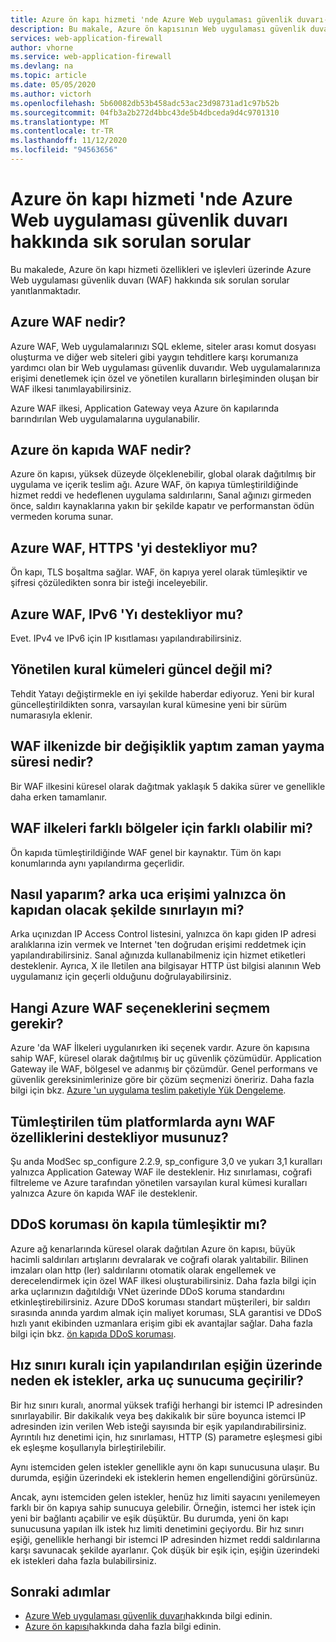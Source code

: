 ```yaml
---
title: Azure ön kapı hizmeti 'nde Azure Web uygulaması güvenlik duvarı-sık sorulan sorular
description: Bu makale, Azure ön kapısının Web uygulaması güvenlik duvarı hakkında sık sorulan soruların yanıtlarını sağlar
services: web-application-firewall
author: vhorne
ms.service: web-application-firewall
ms.devlang: na
ms.topic: article
ms.date: 05/05/2020
ms.author: victorh
ms.openlocfilehash: 5b60082db53b458adc53ac23d98731ad1c97b52b
ms.sourcegitcommit: 04fb3a2b272d4bbc43de5b4dbceda9d4c9701310
ms.translationtype: MT
ms.contentlocale: tr-TR
ms.lasthandoff: 11/12/2020
ms.locfileid: "94563656"
---
```

# <a name="frequently-asked-questions-for-azure-web-application-firewall-on-azure-front-door-service"></a>Azure ön kapı hizmeti 'nde Azure Web uygulaması güvenlik duvarı hakkında sık sorulan sorular

Bu makalede, Azure ön kapı hizmeti özellikleri ve işlevleri üzerinde Azure Web uygulaması güvenlik duvarı (WAF) hakkında sık sorulan sorular yanıtlanmaktadır. 

## <a name="what-is-azure-waf"></a>Azure WAF nedir?

Azure WAF, Web uygulamalarınızı SQL ekleme, siteler arası komut dosyası oluşturma ve diğer web siteleri gibi yaygın tehditlere karşı korumanıza yardımcı olan bir Web uygulaması güvenlik duvarıdır. Web uygulamalarınıza erişimi denetlemek için özel ve yönetilen kuralların birleşiminden oluşan bir WAF ilkesi tanımlayabilirsiniz.

Azure WAF ilkesi, Application Gateway veya Azure ön kapılarında barındırılan Web uygulamalarına uygulanabilir.

## <a name="what-is-waf-on-azure-front-door"></a>Azure ön kapıda WAF nedir? 

Azure ön kapısı, yüksek düzeyde ölçeklenebilir, global olarak dağıtılmış bir uygulama ve içerik teslim ağı. Azure WAF, ön kapıya tümleştirildiğinde hizmet reddi ve hedeflenen uygulama saldırılarını, Sanal ağınızı girmeden önce, saldırı kaynaklarına yakın bir şekilde kapatır ve performanstan ödün vermeden koruma sunar.

## <a name="does-azure-waf-support-https"></a>Azure WAF, HTTPS 'yi destekliyor mu?

Ön kapı, TLS boşaltma sağlar. WAF, ön kapıya yerel olarak tümleşiktir ve şifresi çözüledikten sonra bir isteği inceleyebilir.

## <a name="does-azure-waf-support-ipv6"></a>Azure WAF, IPv6 'Yı destekliyor mu?

Evet. IPv4 ve IPv6 için IP kısıtlaması yapılandırabilirsiniz.

## <a name="how-up-to-date-are-the-managed-rule-sets"></a>Yönetilen kural kümeleri güncel değil mi?

Tehdit Yatayı değiştirmekle en iyi şekilde haberdar ediyoruz. Yeni bir kural güncelleştirildikten sonra, varsayılan kural kümesine yeni bir sürüm numarasıyla eklenir.

## <a name="what-is-the-propagation-time-if-i-make-a-change-to-my-waf-policy"></a>WAF ilkenizde bir değişiklik yaptım zaman yayma süresi nedir?

Bir WAF ilkesini küresel olarak dağıtmak yaklaşık 5 dakika sürer ve genellikle daha erken tamamlanır.

## <a name="can-waf-policies-be-different-for-different-regions"></a>WAF ilkeleri farklı bölgeler için farklı olabilir mi?

Ön kapıda tümleştirildiğinde WAF genel bir kaynaktır. Tüm ön kapı konumlarında aynı yapılandırma geçerlidir.
 
## <a name="how-do-i-limit-access-to-my-back-end-to-be-from-front-door-only"></a>Nasıl yaparım? arka uca erişimi yalnızca ön kapıdan olacak şekilde sınırlayın mi?

Arka uçınızdan IP Access Control listesini, yalnızca ön kapı giden IP adresi aralıklarına izin vermek ve Internet 'ten doğrudan erişimi reddetmek için yapılandırabilirsiniz. Sanal ağınızda kullanabilmeniz için hizmet etiketleri desteklenir. Ayrıca, X ile Iletilen ana bilgisayar HTTP üst bilgisi alanının Web uygulamanız için geçerli olduğunu doğrulayabilirsiniz.

## <a name="which-azure-waf-options-should-i-choose"></a>Hangi Azure WAF seçeneklerini seçmem gerekir?

Azure 'da WAF İlkeleri uygulanırken iki seçenek vardır. Azure ön kapısına sahip WAF, küresel olarak dağıtılmış bir uç güvenlik çözümüdür. Application Gateway ile WAF, bölgesel ve adanmış bir çözümdür. Genel performans ve güvenlik gereksinimlerinize göre bir çözüm seçmenizi öneririz. Daha fazla bilgi için bkz. [Azure 'un uygulama teslim paketiyle Yük Dengeleme](../../frontdoor/front-door-lb-with-azure-app-delivery-suite.md).


## <a name="do-you-support-same-waf-features-in-all-integrated-platforms"></a>Tümleştirilen tüm platformlarda aynı WAF özelliklerini destekliyor musunuz?

Şu anda ModSec sp_configure 2.2.9, sp_configure 3,0 ve yukarı 3,1 kuralları yalnızca Application Gateway WAF ile desteklenir. Hız sınırlaması, coğrafi filtreleme ve Azure tarafından yönetilen varsayılan kural kümesi kuralları yalnızca Azure ön kapıda WAF ile desteklenir.

## <a name="is-ddos-protection-integrated-with-front-door"></a>DDoS koruması ön kapıla tümleşiktir mı? 

Azure ağ kenarlarında küresel olarak dağıtılan Azure ön kapısı, büyük hacimli saldırıları artışlarını devralarak ve coğrafi olarak yalıtabilir. Bilinen imzaları olan http (ler) saldırılarını otomatik olarak engellemek ve derecelendirmek için özel WAF ilkesi oluşturabilirsiniz. Daha fazla bilgi için arka uçlarınızın dağıtıldığı VNet üzerinde DDoS koruma standardını etkinleştirebilirsiniz. Azure DDoS koruması standart müşterileri, bir saldırı sırasında anında yardım almak için maliyet koruması, SLA garantisi ve DDoS hızlı yanıt ekibinden uzmanlara erişim gibi ek avantajlar sağlar. Daha fazla bilgi için bkz. [ön kapıda DDoS koruması](../../frontdoor/front-door-ddos.md).

## <a name="why-do-additional-requests-above-the-threshold-configured-for-my-rate-limit-rule-get-passed-to-my-backend-server"></a>Hız sınırı kuralı için yapılandırılan eşiğin üzerinde neden ek istekler, arka uç sunucuma geçirilir?

Bir hız sınırı kuralı, anormal yüksek trafiği herhangi bir istemci IP adresinden sınırlayabilir. Bir dakikalık veya beş dakikalık bir süre boyunca istemci IP adresinden izin verilen Web isteği sayısında bir eşik yapılandırabilirsiniz. Ayrıntılı hız denetimi için, hız sınırlaması, HTTP (S) parametre eşleşmesi gibi ek eşleşme koşullarıyla birleştirilebilir. 

Aynı istemciden gelen istekler genellikle aynı ön kapı sunucusuna ulaşır. Bu durumda, eşiğin üzerindeki ek isteklerin hemen engellendiğini görürsünüz. 

Ancak, aynı istemciden gelen istekler, henüz hız limiti sayacını yenilemeyen farklı bir ön kapıya sahip sunucuya gelebilir. Örneğin, istemci her istek için yeni bir bağlantı açabilir ve eşik düşüktür. Bu durumda, yeni ön kapı sunucusuna yapılan ilk istek hız limiti denetimini geçiyordu. Bir hız sınırı eşiği, genellikle herhangi bir istemci IP adresinden hizmet reddi saldırılarına karşı savunacak şekilde ayarlanır. Çok düşük bir eşik için, eşiğin üzerindeki ek istekleri daha fazla bulabilirsiniz.

## <a name="next-steps"></a>Sonraki adımlar

- [Azure Web uygulaması güvenlik duvarı](../overview.md)hakkında bilgi edinin.
- [Azure ön kapısı](../../frontdoor/front-door-overview.md)hakkında daha fazla bilgi edinin.